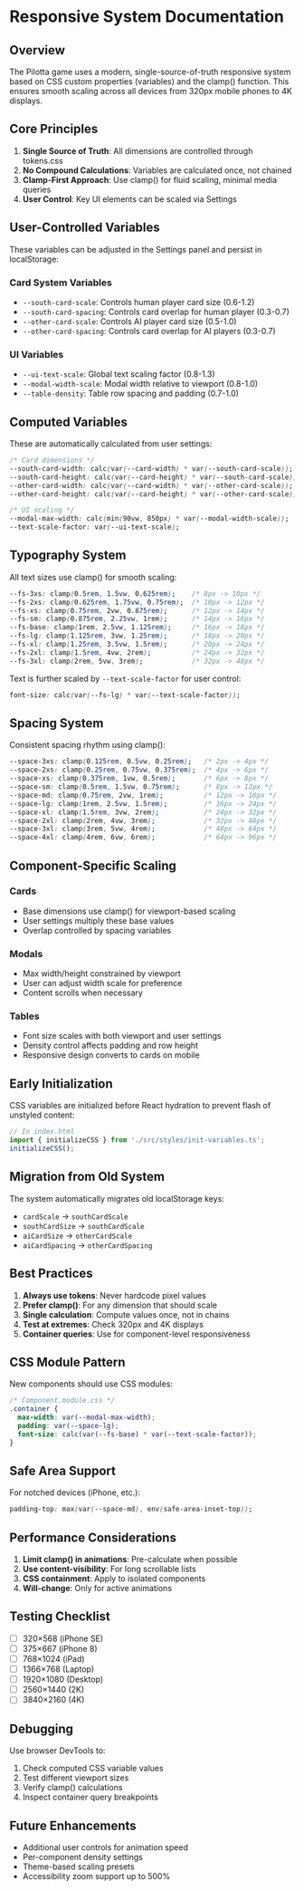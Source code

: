 # Responsive System Documentation

## Overview

The Pilotta game uses a modern, single-source-of-truth responsive system based on CSS custom properties (variables) and the clamp() function. This ensures smooth scaling across all devices from 320px mobile phones to 4K displays.

## Core Principles

1. **Single Source of Truth**: All dimensions are controlled through tokens.css
2. **No Compound Calculations**: Variables are calculated once, not chained
3. **Clamp-First Approach**: Use clamp() for fluid scaling, minimal media queries
4. **User Control**: Key UI elements can be scaled via Settings

## User-Controlled Variables

These variables can be adjusted in the Settings panel and persist in localStorage:

### Card System Variables
- `--south-card-scale`: Controls human player card size (0.6-1.2)
- `--south-card-spacing`: Controls card overlap for human player (0.3-0.7)
- `--other-card-scale`: Controls AI player card size (0.5-1.0)
- `--other-card-spacing`: Controls card overlap for AI players (0.3-0.7)

### UI Variables
- `--ui-text-scale`: Global text scaling factor (0.8-1.3)
- `--modal-width-scale`: Modal width relative to viewport (0.8-1.0)
- `--table-density`: Table row spacing and padding (0.7-1.0)

## Computed Variables

These are automatically calculated from user settings:

```css
/* Card dimensions */
--south-card-width: calc(var(--card-width) * var(--south-card-scale));
--south-card-height: calc(var(--card-height) * var(--south-card-scale));
--other-card-width: calc(var(--card-width) * var(--other-card-scale));
--other-card-height: calc(var(--card-height) * var(--other-card-scale));

/* UI scaling */
--modal-max-width: calc(min(90vw, 850px) * var(--modal-width-scale));
--text-scale-factor: var(--ui-text-scale);
```

## Typography System

All text sizes use clamp() for smooth scaling:

```css
--fs-3xs: clamp(0.5rem, 1.5vw, 0.625rem);    /* 8px -> 10px */
--fs-2xs: clamp(0.625rem, 1.75vw, 0.75rem);  /* 10px -> 12px */
--fs-xs: clamp(0.75rem, 2vw, 0.875rem);      /* 12px -> 14px */
--fs-sm: clamp(0.875rem, 2.25vw, 1rem);      /* 14px -> 16px */
--fs-base: clamp(1rem, 2.5vw, 1.125rem);     /* 16px -> 18px */
--fs-lg: clamp(1.125rem, 3vw, 1.25rem);      /* 18px -> 20px */
--fs-xl: clamp(1.25rem, 3.5vw, 1.5rem);      /* 20px -> 24px */
--fs-2xl: clamp(1.5rem, 4vw, 2rem);          /* 24px -> 32px */
--fs-3xl: clamp(2rem, 5vw, 3rem);            /* 32px -> 48px */
```

Text is further scaled by `--text-scale-factor` for user control:
```css
font-size: calc(var(--fs-lg) * var(--text-scale-factor));
```

## Spacing System

Consistent spacing rhythm using clamp():

```css
--space-3xs: clamp(0.125rem, 0.5vw, 0.25rem);   /* 2px -> 4px */
--space-2xs: clamp(0.25rem, 0.75vw, 0.375rem);  /* 4px -> 6px */
--space-xs: clamp(0.375rem, 1vw, 0.5rem);       /* 6px -> 8px */
--space-sm: clamp(0.5rem, 1.5vw, 0.75rem);      /* 8px -> 12px */
--space-md: clamp(0.75rem, 2vw, 1rem);          /* 12px -> 16px */
--space-lg: clamp(1rem, 2.5vw, 1.5rem);         /* 16px -> 24px */
--space-xl: clamp(1.5rem, 3vw, 2rem);           /* 24px -> 32px */
--space-2xl: clamp(2rem, 4vw, 3rem);            /* 32px -> 48px */
--space-3xl: clamp(3rem, 5vw, 4rem);            /* 48px -> 64px */
--space-4xl: clamp(4rem, 6vw, 6rem);            /* 64px -> 96px */
```

## Component-Specific Scaling

### Cards
- Base dimensions use clamp() for viewport-based scaling
- User settings multiply these base values
- Overlap controlled by spacing variables

### Modals
- Max width/height constrained by viewport
- User can adjust width scale for preference
- Content scrolls when necessary

### Tables
- Font size scales with both viewport and user settings
- Density control affects padding and row height
- Responsive design converts to cards on mobile

## Early Initialization

CSS variables are initialized before React hydration to prevent flash of unstyled content:

```javascript
// In index.html
import { initializeCSS } from './src/styles/init-variables.ts';
initializeCSS();
```

## Migration from Old System

The system automatically migrates old localStorage keys:
- `cardScale` → `southCardScale`
- `southCardSize` → `southCardScale`
- `aiCardSize` → `otherCardScale`
- `aiCardSpacing` → `otherCardSpacing`

## Best Practices

1. **Always use tokens**: Never hardcode pixel values
2. **Prefer clamp()**: For any dimension that should scale
3. **Single calculation**: Compute values once, not in chains
4. **Test at extremes**: Check 320px and 4K displays
5. **Container queries**: Use for component-level responsiveness

## CSS Module Pattern

New components should use CSS modules:

```css
/* Component.module.css */
.container {
  max-width: var(--modal-max-width);
  padding: var(--space-lg);
  font-size: calc(var(--fs-base) * var(--text-scale-factor));
}
```

## Safe Area Support

For notched devices (iPhone, etc.):

```css
padding-top: max(var(--space-md), env(safe-area-inset-top));
```

## Performance Considerations

1. **Limit clamp() in animations**: Pre-calculate when possible
2. **Use content-visibility**: For long scrollable lists
3. **CSS containment**: Apply to isolated components
4. **Will-change**: Only for active animations

## Testing Checklist

- [ ] 320×568 (iPhone SE)
- [ ] 375×667 (iPhone 8)
- [ ] 768×1024 (iPad)
- [ ] 1366×768 (Laptop)
- [ ] 1920×1080 (Desktop)
- [ ] 2560×1440 (2K)
- [ ] 3840×2160 (4K)

## Debugging

Use browser DevTools to:
1. Check computed CSS variable values
2. Test different viewport sizes
3. Verify clamp() calculations
4. Inspect container query breakpoints

## Future Enhancements

- Additional user controls for animation speed
- Per-component density settings
- Theme-based scaling presets
- Accessibility zoom support up to 500%